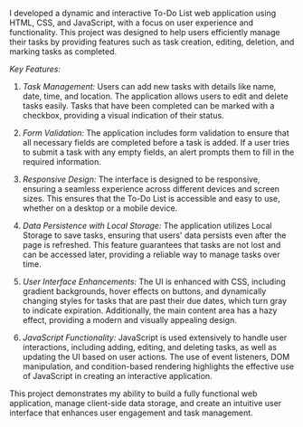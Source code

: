 I developed a dynamic and interactive To-Do List web application using HTML, CSS, and JavaScript, with a focus on user experience and functionality. This project was designed to help users efficiently manage their tasks by providing features such as task creation, editing, deletion, and marking tasks as completed.

*Key Features:*

1. *Task Management:* Users can add new tasks with details like name, date, time, and location. The application allows users to edit and delete tasks easily. Tasks that have been completed can be marked with a checkbox, providing a visual indication of their status.

2. *Form Validation:* The application includes form validation to ensure that all necessary fields are completed before a task is added. If a user tries to submit a task with any empty fields, an alert prompts them to fill in the required information.

3. *Responsive Design:* The interface is designed to be responsive, ensuring a seamless experience across different devices and screen sizes. This ensures that the To-Do List is accessible and easy to use, whether on a desktop or a mobile device.

4. *Data Persistence with Local Storage:* The application utilizes Local Storage to save tasks, ensuring that users' data persists even after the page is refreshed. This feature guarantees that tasks are not lost and can be accessed later, providing a reliable way to manage tasks over time.

5. *User Interface Enhancements:* The UI is enhanced with CSS, including gradient backgrounds, hover effects on buttons, and dynamically changing styles for tasks that are past their due dates, which turn gray to indicate expiration. Additionally, the main content area has a hazy effect, providing a modern and visually appealing design.

6. *JavaScript Functionality:* JavaScript is used extensively to handle user interactions, including adding, editing, and deleting tasks, as well as updating the UI based on user actions. The use of event listeners, DOM manipulation, and condition-based rendering highlights the effective use of JavaScript in creating an interactive application.

This project demonstrates my ability to build a fully functional web application, manage client-side data storage, and create an intuitive user interface that enhances user engagement and task management.
